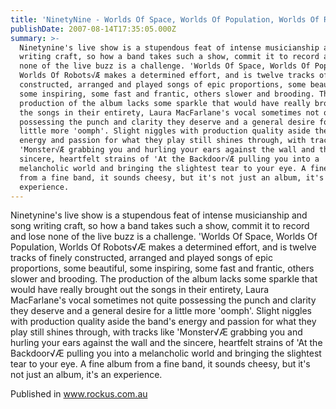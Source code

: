 ```yaml
---
title: 'NinetyNine - Worlds Of Space, Worlds Of Population, Worlds Of Robots'
publishDate: 2007-08-14T17:35:05.000Z
summary: >-
  Ninetynine's live show is a stupendous feat of intense musicianship and song
  writing craft, so how a band takes such a show, commit it to record and lose
  none of the live buzz is a challenge. 'Worlds Of Space, Worlds Of Population,
  Worlds Of Robots√Æ makes a determined effort, and is twelve tracks of finely
  constructed, arranged and played songs of epic proportions, some beautiful,
  some inspiring, some fast and frantic, others slower and brooding. The
  production of the album lacks some sparkle that would have really brought out
  the songs in their entirety, Laura MacFarlane's vocal sometimes not quite
  possessing the punch and clarity they deserve and a general desire for a
  little more 'oomph'. Slight niggles with production quality aside the band's
  energy and passion for what they play still shines through, with tracks like
  'Monster√Æ grabbing you and hurling your ears against the wall and the
  sincere, heartfelt strains of 'At the Backdoor√Æ pulling you into a
  melancholic world and bringing the slightest tear to your eye. A fine album
  from a fine band, it sounds cheesy, but it's not just an album, it's an
  experience.
---
```

Ninetynine's live show is a stupendous feat of intense musicianship and song writing craft, so how a band takes such a show, commit it to record and lose none of the live buzz is a challenge. 'Worlds Of Space, Worlds Of Population, Worlds Of Robots√Æ makes a determined effort, and is twelve tracks of finely constructed, arranged and played songs of epic proportions, some beautiful, some inspiring, some fast and frantic, others slower and brooding. The production of the album lacks some sparkle that would have really brought out the songs in their entirety, Laura MacFarlane's vocal sometimes not quite possessing the punch and clarity they deserve and a general desire for a little more 'oomph'. Slight niggles with production quality aside the band's energy and passion for what they play still shines through, with tracks like 'Monster√Æ grabbing you and hurling your ears against the wall and the sincere, heartfelt strains of 'At the Backdoor√Æ pulling you into a melancholic world and bringing the slightest tear to your eye. A fine album from a fine band, it sounds cheesy, but it's not just an album, it's an experience.


Published in www.rockus.com.au
